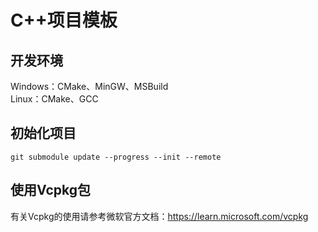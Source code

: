 # C++项目模板  
## 开发环境  
Windows：CMake、MinGW、MSBuild  
Linux：CMake、GCC  
## 初始化项目  
```
git submodule update --progress --init --remote
```
## 使用Vcpkg包  
有关Vcpkg的使用请参考微软官方文档：https://learn.microsoft.com/vcpkg  
